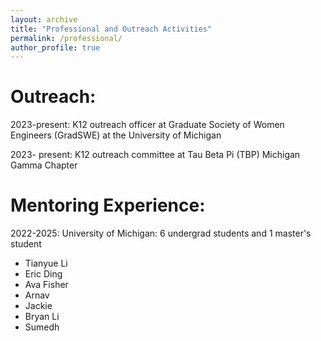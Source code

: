 ```yaml
---
layout: archive
title: "Professional and Outreach Activities"
permalink: /professional/
author_profile: true
---
```

<b>Outreach:</b>
================
2023-present: K12 outreach officer at Graduate Society of Women Engineers (GradSWE) at the University of Michigan

2023- present: K12 outreach committee at Tau Beta Pi (TBP) Michigan Gamma Chapter 

<b>Mentoring Experience:</b>
===========================

2022-2025: University of Michigan: 6 undergrad students and 1 master's student
* Tianyue Li
* Eric Ding
* Ava Fisher
* Arnav
* Jackie
* Bryan Li
* Sumedh

